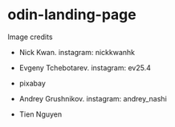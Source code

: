 # odin-landing-page



Image credits

- Nick Kwan. instagram: nickkwanhk

- Evgeny Tchebotarev. instagram: ev25.4

- pixabay

- Andrey Grushnikov. instagram: andrey_nashi

- Tien Nguyen
